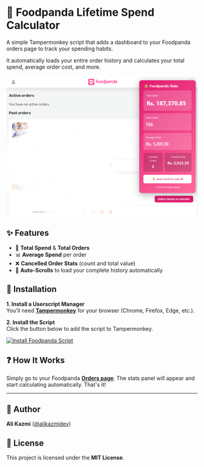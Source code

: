 # 🍱 Foodpanda Lifetime Spend Calculator

A simple Tampermonkey script that adds a dashboard to your Foodpanda orders page to track your spending habits.

It automatically loads your entire order history and calculates your total spend, average order cost, and more.

![Floating Dashboard Preview](https://github.com/alikazmidev/Foodpanda-Lifetime-Spend-PKR/blob/main/assets/display.png)

## ✨ Features

-   💸 **Total Spend** & **Total Orders**
-   📊 **Average Spend** per order
-   ❌ **Cancelled Order Stats** (count and total value)
-   🔄 **Auto-Scrolls** to load your complete history automatically

## 🚀 Installation

**1. Install a Userscript Manager**  
   You'll need [**Tampermonkey**](https://www.tampermonkey.net/) for your browser (Chrome, Firefox, Edge, etc.).

**2. Install the Script**  
   Click the button below to add the script to Tampermonkey.

   [![Install Foodpanda Script](https://img.shields.io/badge/Install-Foodpanda%20Spend%20Calculator-E21B70?style=for-the-badge&logo=tampermonkey)](https://github.com/alikazmidev/Foodpanda-Lifetime-Spend-PKR/raw/main/main/foodpanda-lifetime-spend-calculator.user.js)

## ❓ How It Works

Simply go to your Foodpanda **[Orders page](https://www.foodpanda.pk/new/orders)**. The stats panel will appear and start calculating automatically. That's it!

---

## 👤 Author

**Ali Kazmi** ([@alikazmidev](https://github.com/alikazmidev))

## 📝 License

This project is licensed under the **MIT License**.
